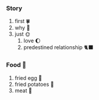 ### Story
1. first 🍀
2. why 💮
3. just 🌞
   1. love 🌔
   2. predestined relationship 🐈‍⬛
### Food 🥘
1. fried egg 🍳
2. fried potatoes 🥔
3. meat 🍖
